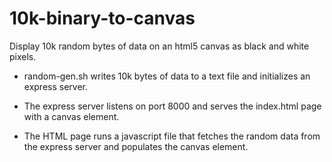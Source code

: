 # 10k-binary-to-canvas
Display 10k random bytes of data on an html5 canvas as black and white pixels. 

* random-gen.sh writes 10k bytes of data to a text file and initializes an express server.

* The express server listens on port 8000 and serves the index.html page with a canvas element.

* The HTML page runs a javascript file that fetches the random data from the express server and populates the canvas element.
